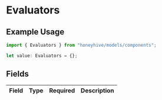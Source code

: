 # Evaluators

## Example Usage

```typescript
import { Evaluators } from "honeyhive/models/components";

let value: Evaluators = {};
```

## Fields

| Field       | Type        | Required    | Description |
| ----------- | ----------- | ----------- | ----------- |